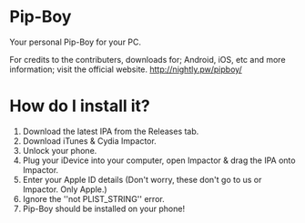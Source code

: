 # Pip-Boy
Your personal Pip-Boy for your PC.

For credits to the contributers, downloads for; Android, iOS, etc and more information; visit the official website.
http://nightly.pw/pipboy/

# How do I install it?
1. Download the latest IPA from the Releases tab.
2. Download iTunes & Cydia Impactor.
3. Unlock your phone.
4. Plug your iDevice into your computer, open Impactor & drag the IPA onto Impactor.
5. Enter your Apple ID details (Don't worry, these don't go to us or Impactor. Only Apple.)
6. Ignore the ''not PLIST_STRING'' error.
7. Pip-Boy should be installed on your phone!
